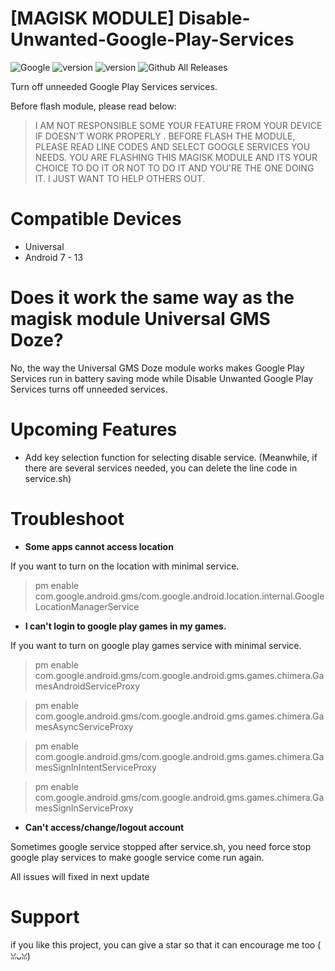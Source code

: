 # [MAGISK MODULE] Disable-Unwanted-Google-Play-Services
![Google](https://img.shields.io/badge/google-4285F4?style=for-the-badge&logo=google&logoColor=white)
![version](https://img.shields.io/badge/Module_Version-1.2-green)
![version](https://img.shields.io/badge/Google_Play_Services_version-22.33.13+-green)
![Github All Releases](https://img.shields.io/github/downloads/IRedDragonICY/Disable-Unwanted-Google-Play-Services/total.svg)

Turn off unneeded Google Play Services services.

Before flash module, please read below:
>I AM NOT RESPONSIBLE SOME YOUR FEATURE FROM YOUR DEVICE IF DOESN'T WORK PROPERLY . BEFORE FLASH THE MODULE, PLEASE READ LINE CODES AND SELECT GOOGLE SERVICES YOU NEEDS. YOU ARE FLASHING THIS MAGISK MODULE AND ITS YOUR CHOICE TO DO IT OR NOT TO DO IT AND YOU'RE THE ONE DOING IT. I JUST WANT TO HELP OTHERS OUT.

# Compatible Devices
* Universal
* Android 7 - 13

# Does it work the same way as the magisk module Universal GMS Doze?
No, the way the Universal GMS Doze module works makes Google Play Services run in battery saving mode while Disable Unwanted Google Play Services turns off unneeded services.

# Upcoming Features
* Add key selection function for selecting disable service. (Meanwhile, if there are several services needed, you can delete the line code in service.sh)

# Troubleshoot
* **Some apps cannot access location**

If you want to turn on the location with minimal service.

> pm enable com.google.android.gms/com.google.android.location.internal.GoogleLocationManagerService

* **I can't login to google play games in my games.**

If you want to turn on google play games service with minimal service.
> pm enable com.google.android.gms/com.google.android.gms.games.chimera.GamesAndroidServiceProxy 

> pm enable com.google.android.gms/com.google.android.gms.games.chimera.GamesAsyncServiceProxy

> pm enable com.google.android.gms/com.google.android.gms.games.chimera.GamesSignInIntentServiceProxy

> pm enable com.google.android.gms/com.google.android.gms.games.chimera.GamesSignInServiceProxy

* **Can't access/change/logout account**

Sometimes google service stopped after service.sh, you need force stop google play services to make google service come run again.

All issues will fixed in next update
# Support
if you like this project, you can give a star so that it can encourage me too (⁠ ⁠ꈍ⁠ᴗ⁠ꈍ⁠)
